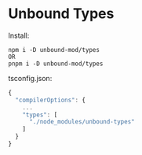 # Unbound Types
Install:
```
npm i -D unbound-mod/types
OR
pnpm i -D unbound-mod/types
```

tsconfig.json:
```js
{
  "compilerOptions": {
    ...
    "types": [
      "./node_modules/unbound-types"
    ]
  }
}
```